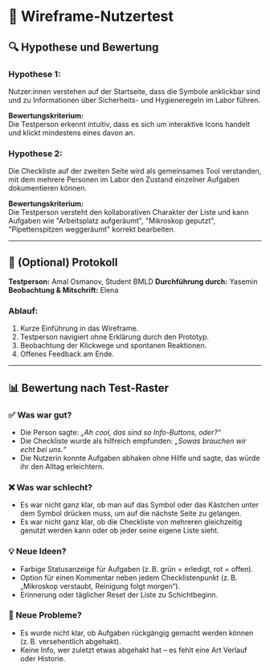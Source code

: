 # 🧪 Wireframe-Nutzertest

## 🔍 Hypothese und Bewertung

### Hypothese 1:
Nutzer:innen verstehen auf der Startseite, dass die Symbole anklickbar sind und zu Informationen über Sicherheits- und Hygieneregeln im Labor führen.

**Bewertungskriterium:**  
Die Testperson erkennt intuitiv, dass es sich um interaktive Icons handelt und klickt mindestens eines davon an.

### Hypothese 2:
Die Checkliste auf der zweiten Seite wird als gemeinsames Tool verstanden, mit dem mehrere Personen im Labor den Zustand einzelner Aufgaben dokumentieren können.

**Bewertungskriterium:**  
Die Testperson versteht den kollaborativen Charakter der Liste und kann Aufgaben wie "Arbeitsplatz aufgeräumt", "Mikroskop geputzt", "Pipettenspitzen weggeräumt" korrekt bearbeiten.

---

## 📝 (Optional) Protokoll

**Testperson:** Amal Osmanov, Student BMLD
**Durchführung durch:** Yasemin  
**Beobachtung & Mitschrift:** Elena

### Ablauf:
1. Kurze Einführung in das Wireframe.
2. Testperson navigiert ohne Erklärung durch den Prototyp.
3. Beobachtung der Klickwege und spontanen Reaktionen.
4. Offenes Feedback am Ende.

---

## 📊 Bewertung nach Test-Raster

### ✅ Was war gut?
- Die Person sagte: *„Ah cool, das sind so Info-Buttons, oder?“*
- Die Checkliste wurde als hilfreich empfunden: *„Sowas brauchen wir echt bei uns.“*
- Die Nutzerin konnte Aufgaben abhaken ohne Hilfe und sagte, das würde ihr den Alltag erleichtern.

### ❌ Was war schlecht?
- Es war nicht ganz klar, ob man auf das Symbol oder das Kästchen unter dem Symbol drücken muss, um auf die nächste Seite zu gelangen.
- Es war nicht ganz klar, ob die Checkliste von mehreren gleichzeitig genutzt werden kann oder ob jeder seine eigene Liste sieht.


### 💡 Neue Ideen?
- Farbige Statusanzeige für Aufgaben (z. B. grün = erledigt, rot = offen).
- Option für einen Kommentar neben jedem Checklistenpunkt (z. B. „Mikroskop verstaubt, Reinigung folgt morgen“).
- Erinnerung oder täglicher Reset der Liste zu Schichtbeginn.

### 🐞 Neue Probleme?
- Es wurde nicht klar, ob Aufgaben rückgängig gemacht werden können (z. B. versehentlich abgehakt).
- Keine Info, wer zuletzt etwas abgehakt hat – es fehlt eine Art Verlauf oder Historie.